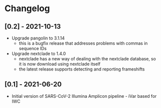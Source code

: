 # Changelog

## [0.2] - 2021-10-13

- Upgrade pangolin to 3.1.14 
  - this is a bugfix release that addresses problems with commas in sequence IDs
- Upgrade nextclade to 1.4.0 
   - nextclade has a new way of dealing with the nextclade database, so it is now download using nextclade itself
   - the latest release supports detecting and reporting frameshifts
 
## [0.1] - 2021-06-20

- Initial version of SARS-CoV-2 Illumina Amplicon pipeline - iVar based for IWC
